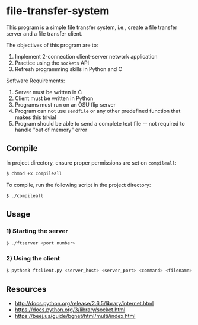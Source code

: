 # file-transfer-system

This program is a simple file transfer system, i.e., create a file transfer server and a file transfer client.

The objectives of this program are to:

1. Implement 2-connection client-server network application
2. Practice using the `sockets` API
3. Refresh programming skills in Python and C

Software Requirements:

1. Server must be written in C
2. Client must be written in Python
3. Programs must run on an OSU flip server
4. Program can not use `sendfile` or any other predefined function that makes this trivial
5. Program should be able to send a complete text file -- not required to handle "out of memory" error

## Compile

In project directory, ensure proper permissions are set on `compileall`:

```bash
$ chmod +x compileall
```

To compile, run the following script in the project directory:

```bash
$ ./compileall
```

## Usage

### 1) Starting the server

```bash
$ ./ftserver <port number>
```

### 2) Using the client

```bash
$ python3 ftclient.py <server_host> <server_port> <command> <filename> <data_port>
```

## Resources

- http://docs.python.org/release/2.6.5/library/internet.html
- https://docs.python.org/3/library/socket.html
- https://beej.us/guide/bgnet/html/multi/index.html
